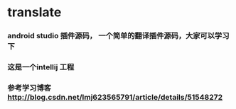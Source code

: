 # translate
### android studio 插件源码， 一个简单的翻译插件源码，大家可以学习下
### 这是一个intellij 工程
### 参考学习博客    http://blog.csdn.net/lmj623565791/article/details/51548272
